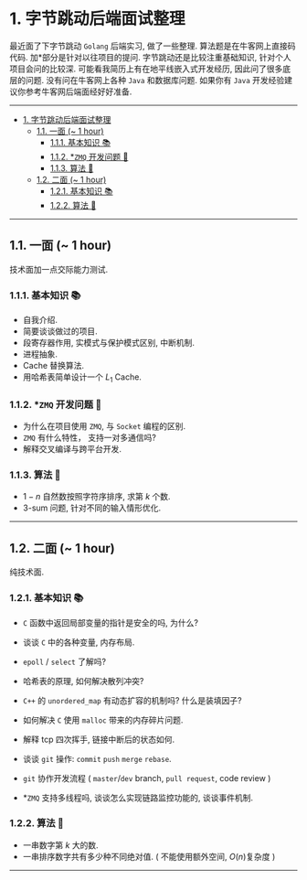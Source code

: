 # 1. 字节跳动后端面试整理

最近面了下字节跳动 `Golang` 后端实习, 做了一些整理. 算法题是在牛客网上直接码代码. 加*部分是针对以往项目的提问. 字节跳动还是比较注重基础知识, 针对个人项目会问的比较深. 可能看我简历上有在地平线嵌入式开发经历, 因此问了很多底层的问题. 没有问在牛客网上各种 `Java` 和数据库问题. 如果你有 `Java` 开发经验建议你参考牛客网后端面经好好准备.

---
<!-- TOC -->

- [1. 字节跳动后端面试整理](#1-字节跳动后端面试整理)
  - [1.1. 一面 (~ 1 hour)](#11-一面--1-hour)
    - [1.1.1. 基本知识 📚](#111-基本知识-)
    - [1.1.2. *`ZMQ` 开发问题 👷](#112-zmq-开发问题-)
    - [1.1.3. 算法 📑](#113-算法-)
  - [1.2. 二面 (~ 1 hour)](#12-二面--1-hour)
    - [1.2.1. 基本知识 📚](#121-基本知识-)
    - [1.2.2. 算法 📑](#122-算法-)

<!-- /TOC -->

---

## 1.1. 一面 (~ 1 hour)

技术面加一点交际能力测试.

### 1.1.1. 基本知识 📚

- 自我介绍.
- 简要谈谈做过的项目.
- 段寄存器作用, 实模式与保护模式区别, 中断机制.
- 进程抽象.
- Cache 替换算法.
- 用哈希表简单设计一个 $L_1$ Cache.

### 1.1.2. *`ZMQ` 开发问题 👷

- 为什么在项目使用 `ZMQ`, 与 `Socket` 编程的区别.
- `ZMQ` 有什么特性， 支持一对多通信吗?
- 解释交叉编译与跨平台开发.

### 1.1.3. 算法 📑

- $1-n$ 自然数按照字符序排序, 求第 $k$ 个数.
- 3-sum 问题, 针对不同的输入情形优化.

---

## 1.2. 二面 (~ 1 hour)

纯技术面.

### 1.2.1. 基本知识 📚

- `C` 函数中返回局部变量的指针是安全的吗, 为什么?
- 谈谈 `C` 中的各种变量, 内存布局.
- `epoll` / `select` 了解吗?
- 哈希表的原理, 如何解决散列冲突?
-  `C++` 的 `unordered_map` 有动态扩容的机制吗? 什么是装填因子?
- 如何解决 `C` 使用 `malloc` 带来的内存碎片问题.
- 解释 tcp 四次挥手, 链接中断后的状态如何.
- 谈谈 `git` 操作: `commit` `push` `merge` `rebase`.
- `git` 协作开发流程 ( `master`/`dev` branch, `pull request`, code review )

- *`ZMQ` 支持多线程吗, 谈谈怎么实现链路监控功能的, 谈谈事件机制.

### 1.2.2. 算法 📑

- 一串数字第 $k$ 大的数.
- 一串排序数字共有多少种不同绝对值.  ( 不能使用额外空间, $O(n)$复杂度 )

---